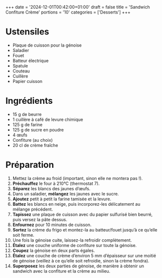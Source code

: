 +++
date = '2024-12-01T00:42:00+01:00'
draft = false
title = 'Sandwich Confiture Crème'
portions = '10'
categories = ['Desserts']
+++

# Ustensiles

- Plaque de cuisson pour la génoise
- Saladier
- Fouet
- Batteur électrique
- Spatule
- Couteau
- Cuillère
- Papier cuisson

# Ingrédients

- 15 g de beurre
- 1 cuillère à café de levure chimique
- 125 g de farine
- 125 g de sucre en poudre
- 4 œufs
- Confiture (au choix)
- 20 cl de crème fraîche

# Préparation

1. Mettez la crème au froid (important, sinon elle ne montera pas !).
2. **Préchauffez** le four à 210°C (thermostat 7).
3. **Séparez** les blancs des jaunes d’œufs.
4. Dans un saladier, **mélangez** les jaunes avec le sucre.
5. **Ajoutez** petit à petit la farine tamisée et la levure.
6. **Battez** les blancs en neige, puis incorporez-les délicatement au mélange précédent.
7. **Tapissez** une plaque de cuisson avec du papier sulfurisé bien beurré, puis versez la pâte dessus.
8. **Enfournez** pour 10 minutes de cuisson.
9. **Sortez** la crème du frigo et montez-la au batteur/fouet jusqu’à ce qu’elle soit ferme.
10. Une fois la génoise cuite, laissez-la refroidir complètement.
11. **Étalez** une couche uniforme de confiture sur toute la génoise.
12. **Coupez** la génoise en deux parts égales.
13. **Étalez** une couche de crème d’environ 5 mm d’épaisseur sur une moitié de génoise (veillez à ce qu’elle soit refroidie, sinon la crème fondra).
14. **Superposez** les deux parties de génoise, de manière à obtenir un sandwich avec la confiture et la crème au milieu.
